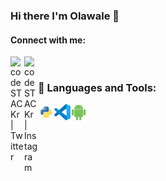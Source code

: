 ### Hi there I'm Olawale 👋


<!--
**Kashibrown/Kashibrown** is a ✨ _special_ ✨ repository because its `README.md` (this file) appears on your GitHub profile.

Here are some ideas to get you started:
Here is what I'm working on
I am a dedicated and engaged pythonista that works with computer programs, technology and software to create and innovate products.

- 🔭 I’m currently working on software development using python mostly for the backend.
- 🌱 I’m currently learning HTML, CSS, JAVASCRIPT, PYTHON libraries.
- 👯 I’m looking to collaborate with teams of software developers.
- 🤔 I’m looking for help with building more projects with python.
- 💬 Ask me about anything
- 📫 How to reach me: kashibrwn@gmail.com
- 😄 Pronouns: he/him
- ⚡ Fun fact: I am adventurous
-->

#### Connect with me:

[<img align="left" alt="codeSTACKr | Twitter" width="22px" src="https://cdn.jsdelivr.net/npm/simple-icons@v3/icons/twitter.svg" />][twitter]
[<img align="left" alt="codeSTACKr | Instagram" width="22px" src="https://cdn.jsdelivr.net/npm/simple-icons@v3/icons/instagram.svg" />][instagram]


<br />

### 🧰 Languages and Tools:
<img align="left" alt="Python" width="26px" src="https://raw.githubusercontent.com/github/explore/e94815998e4e0713912fed477a1f346ec04c3da2/topics/python/python.png" />
<img align="left" alt="Visual Studio Code" width="26px" src="https://raw.githubusercontent.com/github/explore/80688e429a7d4ef2fca1e82350fe8e3517d3494d/topics/visual-studio-code/visual-studio-code.png" />
<img align="left" alt="Android" width="26px" src="https://raw.githubusercontent.com/github/explore/80688e429a7d4ef2fca1e82350fe8e3517d3494d/topics/android/android.png" />



[twitter]: https://twitter.com/kashibrwn/
[instagram]: http://Instagram.com/kashibrwn_
